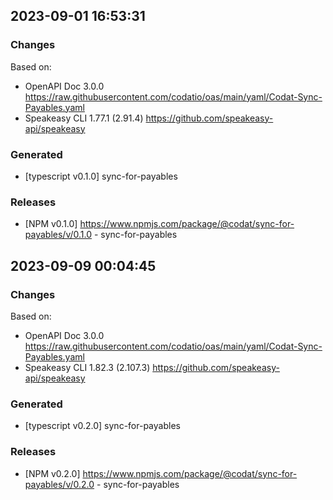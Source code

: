 

## 2023-09-01 16:53:31
### Changes
Based on:
- OpenAPI Doc 3.0.0 https://raw.githubusercontent.com/codatio/oas/main/yaml/Codat-Sync-Payables.yaml
- Speakeasy CLI 1.77.1 (2.91.4) https://github.com/speakeasy-api/speakeasy
### Generated
- [typescript v0.1.0] sync-for-payables
### Releases
- [NPM v0.1.0] https://www.npmjs.com/package/@codat/sync-for-payables/v/0.1.0 - sync-for-payables

## 2023-09-09 00:04:45
### Changes
Based on:
- OpenAPI Doc 3.0.0 https://raw.githubusercontent.com/codatio/oas/main/yaml/Codat-Sync-Payables.yaml
- Speakeasy CLI 1.82.3 (2.107.3) https://github.com/speakeasy-api/speakeasy
### Generated
- [typescript v0.2.0] sync-for-payables
### Releases
- [NPM v0.2.0] https://www.npmjs.com/package/@codat/sync-for-payables/v/0.2.0 - sync-for-payables